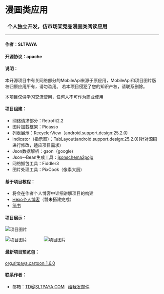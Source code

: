 # 漫画类应用
### &nbsp;&nbsp;个人独立开发，仿市场某竞品漫画类阅读应用
---

#### 作者：SLTPAYA

#### 开源协议：apache

#### 说明：
本开源项目中有关网络部分的MobileApi来源于原应用，MobileApi和项目图片版权归原应用所有，请勿滥用。
若本项目侵犯了您的知识产权，请联系删除。

本项目仅供学习交流使用，任何人不可作为商业使用

#### 项目组建：

* 网络请求部分：Retrofit2.2
* 图片加载框架：Picasso
* 列表展示：RecyclerView（android.support.design:25.2.0)
* Indicator（指示器）：TabLayout(android.support.design:25.2.0)(针对源码进行修改，适应项目需求)
* Json数据解析：gson（google)
* Json--Bean生成工具：[jsonschema2pojo](http://www.jsonschema2pojo.org/)
* 网络抓包工具：Fiddler3
* 图片处理工具：PixCook（像素大厨)

#### 基于项目教程：

* 将会在作者个人博客中详细讲解项目的构建
* [Hexo个人博客](http://blog.sltpaya.com)（暂未搭建完成）
* [简书](http://www.jianshu.com/u/397824cc2758)

#### 项目展示：

![项目图片](http://p1.bpimg.com/4851/2c7b28f0b53764e5.gif)

![项目图片](http://omlhtxgya.bkt.clouddn.com/pic01.png) &nbsp;&nbsp;&nbsp;&nbsp;&nbsp;&nbsp;&nbsp;&nbsp;&nbsp;&nbsp;&nbsp;&nbsp; ![项目图片](http://omlhtxgya.bkt.clouddn.com/pic02.png?imageView2/2/w/1400/h/800/q/100)

#### 最新项目预览包：

[org.sltpaya.cartoon_1.6.0](https://github.com/sltpaya/Cartoon/raw/master/org.sltpaya.cartoon_1.6.apk)

#### 联系作者：

* 邮箱：TD@SLTPAYA.COM &nbsp;&nbsp;[给我发邮件](mailto:TD@SLTPAYA.COM)
